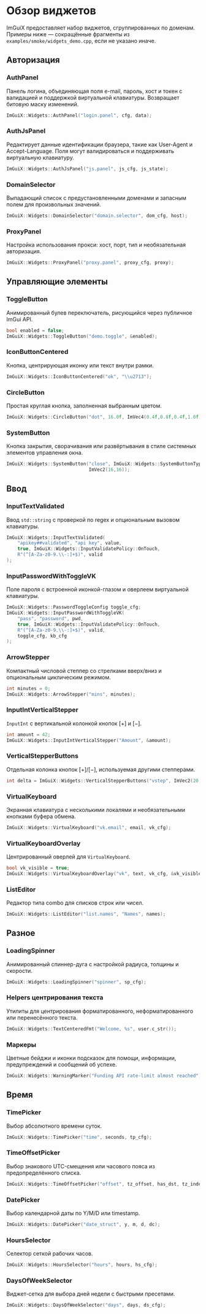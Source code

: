 # Обзор виджетов

ImGuiX предоставляет набор виджетов, сгруппированных по доменам. Примеры ниже —
сокращённые фрагменты из `examples/smoke/widgets_demo.cpp`, если не указано иначе.

## Авторизация

### AuthPanel
Панель логина, объединяющая поля e-mail, пароль, хост и токен с валидацией и
поддержкой виртуальной клавиатуры. Возвращает битовую маску изменений.
```cpp
ImGuiX::Widgets::AuthPanel("login.panel", cfg, data);
```

### AuthJsPanel
Редактирует данные идентификации браузера, такие как User-Agent и Accept-Language.
Поля могут валидироваться и поддерживать виртуальную клавиатуру.
```cpp
ImGuiX::Widgets::AuthJsPanel("js.panel", js_cfg, js_state);
```

### DomainSelector
Выпадающий список с предустановленными доменами и запасным полем для
произвольных значений.
```cpp
ImGuiX::Widgets::DomainSelector("domain.selector", dom_cfg, host);
```

### ProxyPanel
Настройка использования прокси: хост, порт, тип и необязательная авторизация.
```cpp
ImGuiX::Widgets::ProxyPanel("proxy.panel", proxy_cfg, proxy);
```

## Управляющие элементы

### ToggleButton
Анимированный булев переключатель, рисующийся через публичное ImGui API.
```cpp
bool enabled = false;
ImGuiX::Widgets::ToggleButton("demo.toggle", &enabled);
```

### IconButtonCentered
Кнопка, центрирующая иконку или текст внутри рамки.
```cpp
ImGuiX::Widgets::IconButtonCentered("ok", "\\u2713");
```

### CircleButton
Простая круглая кнопка, заполненная выбранным цветом.
```cpp
ImGuiX::Widgets::CircleButton("dot", 16.0f, ImVec4(0.4f,0.8f,0.4f,1.0f));
```

### SystemButton
Кнопка закрытия, сворачивания или развёртывания в стиле системных элементов управления окна.
```cpp
ImGuiX::Widgets::SystemButton("close", ImGuiX::Widgets::SystemButtonType::Close,
                              ImVec2(16,16));
```

## Ввод

### InputTextValidated
Ввод `std::string` с проверкой по regex и опциональным вызовом клавиатуры.
```cpp
ImGuiX::Widgets::InputTextValidated(
    "apikey##validated", "api key", value,
    true, ImGuiX::Widgets::InputValidatePolicy::OnTouch,
    R"(^[A-Za-z0-9.\\-:]+$)", valid
);
```

### InputPasswordWithToggleVK
Поле пароля с встроенной иконкой-глазом и оверлеем виртуальной клавиатуры.
```cpp
ImGuiX::Widgets::PasswordToggleConfig toggle_cfg;
ImGuiX::Widgets::InputPasswordWithToggleVK(
    "pass", "password", pwd,
    true, ImGuiX::Widgets::InputValidatePolicy::OnTouch,
    R"(^[A-Za-z0-9.\\-:]+$)", valid,
    toggle_cfg, kb_cfg
);
```

### ArrowStepper
Компактный числовой степпер со стрелками вверх/вниз и опциональным циклическим режимом.
```cpp
int minutes = 0;
ImGuiX::Widgets::ArrowStepper("mins", minutes);
```

### InputIntVerticalStepper
`InputInt` с вертикальной колонкой кнопок [+] и [−].
```cpp
int amount = 42;
ImGuiX::Widgets::InputIntVerticalStepper("Amount", &amount);
```

### VerticalStepperButtons
Отдельная колонка кнопок [+]/[−], используемая другими степперами.
```cpp
int delta = ImGuiX::Widgets::VerticalStepperButtons("vstep", ImVec2(20,40), 1, 10);
```

### VirtualKeyboard
Экранная клавиатура с несколькими локалями и необязательными кнопками буфера обмена.
```cpp
ImGuiX::Widgets::VirtualKeyboard("vk.email", email, vk_cfg);
```

### VirtualKeyboardOverlay
Центрированный оверлей для `VirtualKeyboard`.
```cpp
bool vk_visible = true;
ImGuiX::Widgets::VirtualKeyboardOverlay("vk", text, vk_cfg, &vk_visible);
```

### ListEditor
Редактор типа combo для списков строк или чисел.
```cpp
ImGuiX::Widgets::ListEditor("list.names", "Names", names);
```

## Разное

### LoadingSpinner
Анимированный спиннер-дуга с настройкой радиуса, толщины и скорости.
```cpp
ImGuiX::Widgets::LoadingSpinner("spinner", sp_cfg);
```

### Helpers центрирования текста
Утилиты для центрирования форматированного, неформатированного или перенесённого текста.
```cpp
ImGuiX::Widgets::TextCenteredFmt("Welcome, %s", user.c_str());
```

### Маркеры
Цветные бейджи и иконки подсказок для помощи, информации, предупреждений и сообщений об успехе.
```cpp
ImGuiX::Widgets::WarningMarker("Funding API rate-limit almost reached");
```

## Время

### TimePicker
Выбор абсолютного времени суток.
```cpp
ImGuiX::Widgets::TimePicker("time", seconds, tp_cfg);
```

### TimeOffsetPicker
Выбор знакового UTC-смещения или часового пояса из предопределённого списка.
```cpp
ImGuiX::Widgets::TimeOffsetPicker("offset", tz_offset, has_dst, tz_index, to_cfg);
```

### DatePicker
Выбор календарной даты по Y/M/D или timestamp.
```cpp
ImGuiX::Widgets::DatePicker("date_struct", y, m, d, dc);
```

### HoursSelector
Селектор сеткой рабочих часов.
```cpp
ImGuiX::Widgets::HoursSelector("hours", hours, hs_cfg);
```

### DaysOfWeekSelector
Виджет-сетка для выбора дней недели с быстрыми пресетами.
```cpp
ImGuiX::Widgets::DaysOfWeekSelector("days", days, ds_cfg);
```

